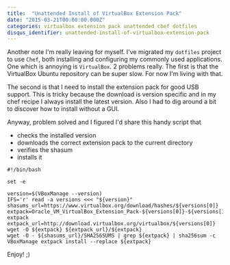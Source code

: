 ```yaml
---
title:  "Unattended Install of VirtualBox Extension Pack"
date: "2015-03-21T00:00:00.000Z"
categories: virtualbox extension pack unattended chef dotfiles
disqus_identifier: unattended-install-of-virtualbox-extension-pack
---
```


Another note I'm really leaving for myself. I've migrated my `dotfiles` project to use `Chef`, both installing and configuring my commonly used applications. One which is annoying is `VirtualBox`. 2 problems really. The first is that the VirtualBox Ubuntu repository can be super slow. For now I'm living with that.

The second is that I need to install the extension pack for good USB support. This is tricky because the download is version specific and in my chef recipe I always install the latest version. Also I had to dig around a bit to discover how to install without a GUI.

Anyway, problem solved and I figured I'd share this handy script that

- checks the installed version
- downloads the correct extension pack to the current directory
- verifies the shasum
- installs it

```shell
#!/bin/bash

set -e

version=$(VBoxManage --version)
IFS='r' read -a versions <<< "${version}"
shasums_url=https://www.virtualbox.org/download/hashes/${versions[0]}
extpack=Oracle_VM_VirtualBox_Extension_Pack-${versions[0]}-${versions[1]}.vbox-extpack
extpack_url=http://download.virtualbox.org/virtualbox/${versions[0]}
wget -O ${extpack} ${extpack_url}/${extpack}
wget -O - ${shasums_url}/SHA256SUMS | grep ${extpack} | sha256sum -c
VBoxManage extpack install --replace ${extpack}
```

Enjoy! ;)
